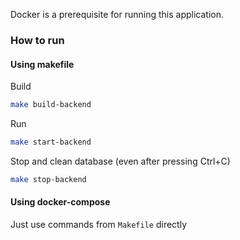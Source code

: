 Docker is a prerequisite for running this application.

### How to run

#### Using makefile
Build
```bash
make build-backend
```

Run
```bash
make start-backend
```

Stop and clean database (even after pressing Ctrl+C)
```bash
make stop-backend
```

#### Using docker-compose
Just use commands from `Makefile` directly
